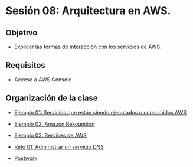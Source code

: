 
# Sesión 08: Arquitectura en AWS.

## Objetivo

- Explicar las formas de interacción con los servicios de AWS.

## Requisitos

- Acceso a AWS Console

## Organización de la clase

- [Ejemplo 01: Servicios que están siendo ejecutados o consumidos AWS](https://github.com/beduExpert/AWS-Cloud-Foundations2020/tree/main/Sesión%2008/Ejemplo%2001)

- [Ejemplo  02: Amazon Rekognition](https://github.com/beduExpert/AWS-Cloud-Foundations2020/tree/main/Sesión%2008/Ejemplo%2002)

- [Ejemplo  03: Services de AWS](https://github.com/beduExpert/AWS-Cloud-Foundations2020/tree/main/Sesión%2008/Ejemplo%2003)

- [Reto 01: Administrar un servicio DNS](https://github.com/beduExpert/AWS-Cloud-Foundations2020/tree/main/Sesión%2005/Reto%2002)

- [Postwork]()


